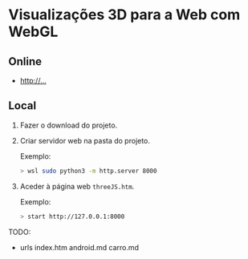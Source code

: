# Visualizações 3D para a Web com WebGL

## Online

* [http://...](http://...)

## Local

1. Fazer o download do projeto.

2. Criar servidor web na pasta do projeto.

    Exemplo:

    ```bash
    > wsl sudo python3 -m http.server 8000
    ```

3. Aceder à página web ```threeJS.htm```.

    Exemplo:

    ```bash
    > start http://127.0.0.1:8000
    ```

TODO:

* urls index.htm android.md carro.md
